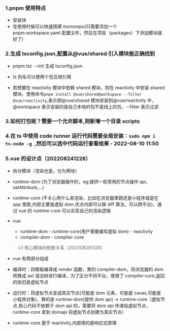 ### 1.pnpm 使用特点

- 安装快
- 在使用时候可以快速搭建 monorepo(只需要添加一个 pnpm.workspace.yaml 配置文件，然后在项目（packages）下添加模块就好了)

### 2.生成 tsconfig.json,配置从@vue/shared 引入模块能正确找到

- pnpm tsc --init 生成 tsconfig.json

- ts 别名可以使两个包互相引用

- 若想要在 reactivity 模块中依赖 shared 模块，则在 reactivity 中安装 shared 模块，使用命令`pnpm install @vue/shared@workspace --filter @vue/reactivity`,表示把@vue/shared 模块安装到@vue/reactivity 中，@workspace 表示安装的是自己本地的包不是线上的包，--filter 表示过滤

### 3.如何打包呢？需要一个允许脚本,则新增一个目录 scripts

### 4.在 ts 中使用 code runner 运行代码需要全局安装：`sudo npm i ts-node -g `,然后可以选中代码运行查看结果 - 2022-08-10 11:50

### 5.vue 的设计点（202208241228）

- 拆分模块（渲染也是，分为两块）
- runtime-dom (为了浏览器操作的，eg:提供一些常用的节点操作 api, setAttribute,...)
- runtime-core (不关心用什么来渲染，比如在浏览器里跑还是小程序或是在 app 里跑,内部主要是虚拟 dom,优点内部可以做 diff 算法，可以跨平台)，通过 vue 的 runtime-core 可以实现自己的渲染逻辑

- vue
  - runtime-dom - runtime-core(用户需要编写虚拟 dom) - reactivity
  - compiler-dom - compiler-core

> v3 核心模块的依赖关系（202208281328）

- vue 有两部分组成

- 编译时：将模板编译成 render 函数，靠的 compiler-dom，将浏览器的 dom 转换成 ast 语法树进行编译，为了区分不同平台，使用了 compiler-core,返回的依旧是虚拟节点

- 运行时：将虚拟节点变成真实节点(可能是 dom 元素，可能是 cavas,可能是小程序对象)，靠的是 runtime-dom(提供 dom api) -> runtime-core（虚拟节点,核心代码不依赖于 dom api 的，需要将 dom api 传递给虚拟节点，runtime-core 拿到 domapi 将虚拟节点创建为真实节点）

- runtime-core 基于 reactivity,内部用的是响应式原理
